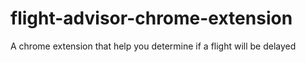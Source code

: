 # flight-advisor-chrome-extension
A chrome extension that help you determine if a flight will be delayed
